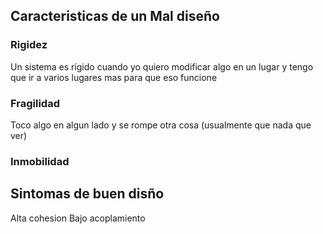 ## Caracteristicas de un Mal diseño
### Rigidez
Un sistema es rígido cuando yo quiero modificar algo en un lugar y tengo que ir a varios lugares mas para que eso funcione

### Fragilidad
Toco algo en algun lado y se rompe otra cosa (usualmente que nada que ver)

### Inmobilidad


## Sintomas de buen disño 
Alta cohesion
Bajo acoplamiento